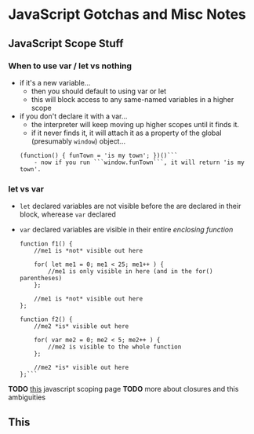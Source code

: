 JavaScript Gotchas and Misc Notes
=============

## JavaScript Scope Stuff

### When to use var / let vs nothing
- if it's a new variable...
    - then you should default to using var or let
    - this will block access to any same-named variables in a higher scope
- if you don't declare it with a var...
    - the interpreter will keep moving up higher scopes until it finds it.  
    - if it never finds it, it will attach it as a property of the global (presumably ```window```) object...
    ```(javascript)
    (function() { funTown = 'is my town'; })()```
        - now if you run ```window.funTown```, it will return 'is my town'.

### let vs var
- ```let``` declared variables are not visible before the are declared in their block, wherease ```var``` declared
- ```var``` declared variables are visible in their entire *enclosing function*

    ```(javascript)
    function f1() {
        //me1 is *not* visible out here

        for( let me1 = 0; me1 < 25; me1++ ) {
            //me1 is only visible in here (and in the for() parentheses)
        };

        //me1 is *not* visible out here
    };

    function f2() {
        //me2 *is* visible out here

        for( var me2 = 0; me2 < 5; me2++ ) {
            //me2 is visible to the whole function
        };

        //me2 *is* visible out here
    };```

**TODO**  [this](http://stackoverflow.com/questions/2485423/is-using-var-to-declare-variables-optional) javascript scoping page
**TODO**  more about closures and this ambiguities

## This

